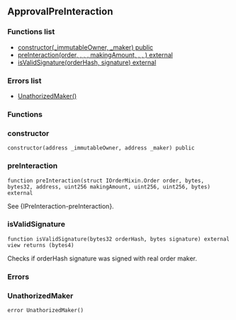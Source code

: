 
## ApprovalPreInteraction

### Functions list
- [constructor(_immutableOwner, _maker) public](#constructor)
- [preInteraction(order, , , , makingAmount, , , ) external](#preinteraction)
- [isValidSignature(orderHash, signature) external](#isvalidsignature)

### Errors list
- [UnathorizedMaker() ](#unathorizedmaker)

### Functions
### constructor

```solidity
constructor(address _immutableOwner, address _maker) public
```

### preInteraction

```solidity
function preInteraction(struct IOrderMixin.Order order, bytes, bytes32, address, uint256 makingAmount, uint256, uint256, bytes) external
```
See {IPreInteraction-preInteraction}.

### isValidSignature

```solidity
function isValidSignature(bytes32 orderHash, bytes signature) external view returns (bytes4)
```
Checks if orderHash signature was signed with real order maker.

### Errors
### UnathorizedMaker

```solidity
error UnathorizedMaker()
```

